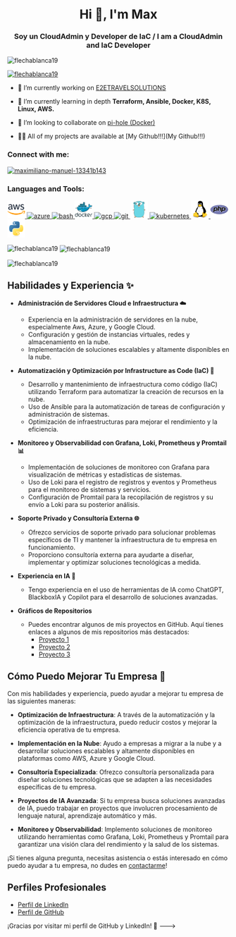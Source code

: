 <h1 align="center">Hi 👋, I'm Max</h1>
<h3 align="center">Soy un CloudAdmin y Developer de IaC / I am a CloudAdmin and IaC Developer</h3>

<p align="left"> <img src="https://komarev.com/ghpvc/?username=flechablanca19&label=Profile%20views&color=0e75b6&style=flat" alt="flechablanca19" /> </p>

<p align="left"> <a href="https://github.com/ryo-ma/github-profile-trophy"><img src="https://github-profile-trophy.vercel.app/?username=flechablanca19" alt="flechablanca19" /></a> </p>

- 🔭 I’m currently working on [E2ETRAVELSOLUTIONS](https://www.e2etravelsolutions.com/)

- 🌱 I’m currently learning in depth **Terraform, Ansible, Docker, K8S, Linux, AWS.**

- 👯 I’m looking to collaborate on [pi-hole (Docker)](https://github.com/pi-hole/pi-hole.git)

- 👨‍💻 All of my projects are available at [My Github!!!](My Github!!!)

<h3 align="left">Connect with me:</h3>
<p align="left">
<a href="https://linkedin.com/in/maximiliano-manuel-13341b143" target="blank"><img align="center" src="https://raw.githubusercontent.com/rahuldkjain/github-profile-readme-generator/master/src/images/icons/Social/linked-in-alt.svg" alt="maximiliano-manuel-13341b143" height="30" width="40" /></a>
</p>

<h3 align="left">Languages and Tools:</h3>
<p align="left"> <a href="https://aws.amazon.com" target="_blank" rel="noreferrer"> <img src="https://raw.githubusercontent.com/devicons/devicon/master/icons/amazonwebservices/amazonwebservices-original-wordmark.svg" alt="aws" width="40" height="40"/> </a> <a href="https://azure.microsoft.com/en-in/" target="_blank" rel="noreferrer"> <img src="https://www.vectorlogo.zone/logos/microsoft_azure/microsoft_azure-icon.svg" alt="azure" width="40" height="40"/> </a> <a href="https://www.gnu.org/software/bash/" target="_blank" rel="noreferrer"> <img src="https://www.vectorlogo.zone/logos/gnu_bash/gnu_bash-icon.svg" alt="bash" width="40" height="40"/> </a> <a href="https://www.docker.com/" target="_blank" rel="noreferrer"> <img src="https://raw.githubusercontent.com/devicons/devicon/master/icons/docker/docker-original-wordmark.svg" alt="docker" width="40" height="40"/> </a> <a href="https://cloud.google.com" target="_blank" rel="noreferrer"> <img src="https://www.vectorlogo.zone/logos/google_cloud/google_cloud-icon.svg" alt="gcp" width="40" height="40"/> </a> <a href="https://git-scm.com/" target="_blank" rel="noreferrer"> <img src="https://www.vectorlogo.zone/logos/git-scm/git-scm-icon.svg" alt="git" width="40" height="40"/> </a> <a href="https://golang.org" target="_blank" rel="noreferrer"> <img src="https://raw.githubusercontent.com/devicons/devicon/master/icons/go/go-original.svg" alt="go" width="40" height="40"/> </a> <a href="https://kubernetes.io" target="_blank" rel="noreferrer"> <img src="https://www.vectorlogo.zone/logos/kubernetes/kubernetes-icon.svg" alt="kubernetes" width="40" height="40"/> </a> <a href="https://www.linux.org/" target="_blank" rel="noreferrer"> <img src="https://raw.githubusercontent.com/devicons/devicon/master/icons/linux/linux-original.svg" alt="linux" width="40" height="40"/> </a> <a href="https://www.php.net" target="_blank" rel="noreferrer"> <img src="https://raw.githubusercontent.com/devicons/devicon/master/icons/php/php-original.svg" alt="php" width="40" height="40"/> </a> <a href="https://www.python.org" target="_blank" rel="noreferrer"> <img src="https://raw.githubusercontent.com/devicons/devicon/master/icons/python/python-original.svg" alt="python" width="40" height="40"/> </a> </p>

<p><img align="left" src="https://github-readme-stats.vercel.app/api/top-langs?username=flechablanca19&show_icons=true&locale=en&layout=compact" alt="flechablanca19" /></p>

<p>&nbsp;<img align="center" src="https://github-readme-stats.vercel.app/api?username=flechablanca19&show_icons=true&locale=en" alt="flechablanca19" /></p>

<p><img align="center" src="https://github-readme-streak-stats.herokuapp.com/?user=flechablanca19&" alt="flechablanca19" /></p>


## Habilidades y Experiencia ✨

- **Administración de Servidores Cloud e Infraestructura ☁️**
  - Experiencia en la administración de servidores en la nube, especialmente Aws, Azure, y Google Cloud.
  - Configuración y gestión de instancias virtuales, redes y almacenamiento en la nube.
  - Implementación de soluciones escalables y altamente disponibles en la nube.

- **Automatización y Optimización por Infrastructure as Code (IaC) 🤖**
  - Desarrollo y mantenimiento de infraestructura como código (IaC) utilizando Terraform para automatizar la creación de recursos en la nube.
  - Uso de Ansible para la automatización de tareas de configuración y administración de sistemas.
  - Optimización de infraestructuras para mejorar el rendimiento y la eficiencia.

- **Monitoreo y Observabilidad con Grafana, Loki, Prometheus y Promtail 📊**
  - Implementación de soluciones de monitoreo con Grafana para visualización de métricas y estadísticas de sistemas.
  - Uso de Loki para el registro de registros y eventos y Prometheus para el monitoreo de sistemas y servicios.
  - Configuración de Promtail para la recopilación de registros y su envío a Loki para su posterior análisis.

- **Soporte Privado y Consultoría Externa 🌐**
  - Ofrezco servicios de soporte privado para solucionar problemas específicos de TI y mantener la infraestructura de tu empresa en funcionamiento.
  - Proporciono consultoría externa para ayudarte a diseñar, implementar y optimizar soluciones tecnológicas a medida.

- **Experiencia en IA 🤖**
  - Tengo experiencia en el uso de herramientas de IA como ChatGPT, BlackboxIA y Copilot para el desarrollo de soluciones avanzadas.

- **Gráficos de Repositorios**
  - Puedes encontrar algunos de mis proyectos en GitHub. Aquí tienes enlaces a algunos de mis repositorios más destacados:
    - [Proyecto 1](https://github.com/TuNombre/Proyecto1)
    - [Proyecto 2](https://github.com/TuNombre/Proyecto2)
    - [Proyecto 3](https://github.com/TuNombre/Proyecto3)

## Cómo Puedo Mejorar Tu Empresa 🚀

Con mis habilidades y experiencia, puedo ayudar a mejorar tu empresa de las siguientes maneras:

- **Optimización de Infraestructura**: A través de la automatización y la optimización de la infraestructura, puedo reducir costos y mejorar la eficiencia operativa de tu empresa.

- **Implementación en la Nube**: Ayudo a empresas a migrar a la nube y a desarrollar soluciones escalables y altamente disponibles en plataformas como AWS, Azure y Google Cloud.

- **Consultoría Especializada**: Ofrezco consultoría personalizada para diseñar soluciones tecnológicas que se adapten a las necesidades específicas de tu empresa.

- **Proyectos de IA Avanzada**: Si tu empresa busca soluciones avanzadas de IA, puedo trabajar en proyectos que involucren procesamiento de lenguaje natural, aprendizaje automático y más.

- **Monitoreo y Observabilidad**: Implemento soluciones de monitoreo utilizando herramientas como Grafana, Loki, Prometheus y Promtail para garantizar una visión clara del rendimiento y la salud de los sistemas.

¡Si tienes alguna pregunta, necesitas asistencia o estás interesado en cómo puedo ayudar a tu empresa, no dudes en [contactarme](mailto:tu@email.com)!

## Perfiles Profesionales

- [Perfil de LinkedIn](https://www.linkedin.com/in/maximiliano-manuel-13341b143)
- [Perfil de GitHub](https://github.com/mmanuele2etravelsolutions)

¡Gracias por visitar mi perfil de GitHub y LinkedIn! 👋
--->
<!---
mmanuele2etravelsolutions/mmanuele2etravelsolutions is a ✨ special ✨ repository because its `README.md` (this file) appears on your GitHub profile.
You can click the Preview link to take a look at your changes.
--->
